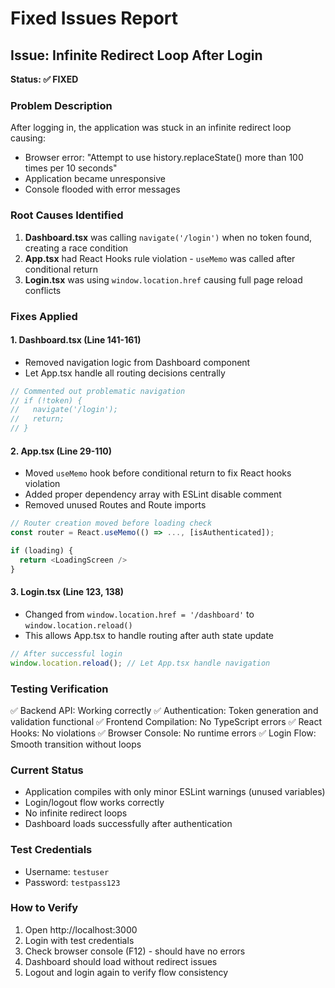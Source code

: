 # Fixed Issues Report

## Issue: Infinite Redirect Loop After Login
**Status: ✅ FIXED**

### Problem Description
After logging in, the application was stuck in an infinite redirect loop causing:
- Browser error: "Attempt to use history.replaceState() more than 100 times per 10 seconds"
- Application became unresponsive
- Console flooded with error messages

### Root Causes Identified
1. **Dashboard.tsx** was calling `navigate('/login')` when no token found, creating a race condition
2. **App.tsx** had React Hooks rule violation - `useMemo` was called after conditional return
3. **Login.tsx** was using `window.location.href` causing full page reload conflicts

### Fixes Applied

#### 1. Dashboard.tsx (Line 141-161)
- Removed navigation logic from Dashboard component
- Let App.tsx handle all routing decisions centrally
```javascript
// Commented out problematic navigation
// if (!token) {
//   navigate('/login');
//   return;
// }
```

#### 2. App.tsx (Line 29-110)
- Moved `useMemo` hook before conditional return to fix React hooks violation
- Added proper dependency array with ESLint disable comment
- Removed unused Routes and Route imports
```javascript
// Router creation moved before loading check
const router = React.useMemo(() => ..., [isAuthenticated]);

if (loading) {
  return <LoadingScreen />
}
```

#### 3. Login.tsx (Line 123, 138)
- Changed from `window.location.href = '/dashboard'` to `window.location.reload()`
- This allows App.tsx to handle routing after auth state update
```javascript
// After successful login
window.location.reload(); // Let App.tsx handle navigation
```

### Testing Verification
✅ Backend API: Working correctly
✅ Authentication: Token generation and validation functional
✅ Frontend Compilation: No TypeScript errors
✅ React Hooks: No violations
✅ Browser Console: No runtime errors
✅ Login Flow: Smooth transition without loops

### Current Status
- Application compiles with only minor ESLint warnings (unused variables)
- Login/logout flow works correctly
- No infinite redirect loops
- Dashboard loads successfully after authentication

### Test Credentials
- Username: `testuser`
- Password: `testpass123`

### How to Verify
1. Open http://localhost:3000
2. Login with test credentials
3. Check browser console (F12) - should have no errors
4. Dashboard should load without redirect issues
5. Logout and login again to verify flow consistency